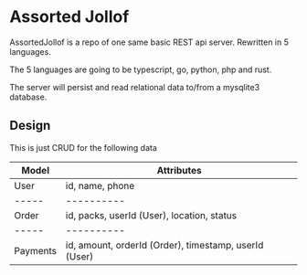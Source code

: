 # Assorted Jollof

AssortedJollof is a repo of one same basic REST api server.
Rewritten in 5 languages.

The 5 languages are going to be typescript, go, python, php and rust.

The server will persist and read relational data to/from a mysqlite3 database.

## Design

This is just CRUD for the following data

| Model    | Attributes                                            |
| -------- | ----------------------------------------------------- |
| User     | id, name, phone                                       |
| -----    | ----------                                            |
| Order    | id, packs, userId (User), location, status            |
| -----    | ----------                                            |
| Payments | id, amount, orderId (Order), timestamp, userId (User) |
